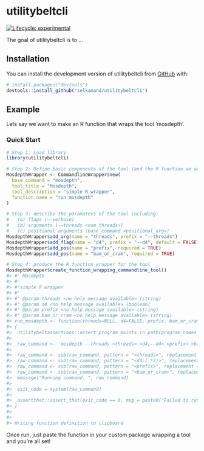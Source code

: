 
<!-- README.md is generated from README.Rmd. Please edit that file -->

# utilitybeltcli

<!-- badges: start -->

[![Lifecycle:
experimental](https://img.shields.io/badge/lifecycle-experimental-orange.svg)](https://lifecycle.r-lib.org/articles/stages.html#experimental)

<!-- badges: end -->

The goal of utilitybeltcli is to …

## Installation

You can install the development version of utilitybeltcli from
[GitHub](https://github.com/) with:

``` r
# install.packages("devtools")
devtools::install_github("selkamand/utilitybeltcli")
```

## Example

Lets say we want to make an R function that wraps the tool ‘mosdepth’.

### Quick Start

``` r
# Step 1: Load library
library(utilitybeltcli)

# Step 2: Define basic components of the tool (and the R function we want to produce that wraps it)
MosdepthWrapper <- CommandlineWrapper$new(
  base_command = "mosdepth",
  tool_title = "Mosdepth",
  tool_description = "simple R wrapper",
  function_name = "run_mosdepth"
)

# Step 3: describe the paramaters of the tool including:
#   (a) flags (–-verbose)
#   (b) arguments (-–threads <num_threads>)
#   (c) positional arguments (base_command <positional_arg>)
MosdepthWrapper$add_arg(name = "threads", prefix = "--threads")
MosdepthWrapper$add_flag(name = "d4", prefix = "--d4", default = FALSE)
MosdepthWrapper$add_pos(name = "prefix", required = TRUE)
MosdepthWrapper$add_pos(name = "bam_or_cram", required = TRUE)

# Step 4: produce the R function wrapper for the tool
MosdepthWrapper$create_function_wrapping_commandline_tool()
#> #' Mosdepth
#> #'
#> #'simple R wrapper
#> #'
#> #' @param threads <no help message available> (string)
#> #' @param d4 <no help message available> (boolean)
#> #' @param prefix <no help message available> (string)
#> #' @param bam_or_cram <no help message available> (string)
#> run_mosdepth <- function(threads=NULL, d4=FALSE, prefix, bam_or_cram)
#> {
#>  utilitybeltassertions::assert_program_exists_in_path(program_names = "mosdepth")
#> 
#>  raw_command <- 'mosdepth --threads <threads> <d4;--d4> <prefix> <bam_or_cram>'
#> 
#>  raw_command <- sub(raw_command, pattern = "<threads>", replacement = threads)
#>  raw_command <- sub(raw_command, pattern = "<d4;(.*?)>", replacement = "\1")
#>  raw_command <- sub(raw_command, pattern = "<prefix>", replacement = prefix)
#>  raw_command <- sub(raw_command, pattern = "<bam_or_cram>", replacement = bam_or_cram)
#>  message("Running command: ", raw_command)
#> 
#>  exit_code = system(raw_command)
#> 
#>  assertthat::assert_that(exit_code == 0, msg = paste0("Failed to run tool. Exit code [",exit_code,"]"))
#> }
#> 
#> 
#> Writing function definition to clipboard
```

Once run, just paste the function in your custom package wrapping a tool
and you’re all set!
